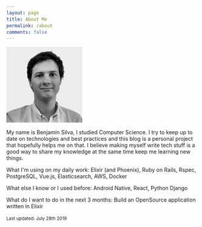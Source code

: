 ```yaml
---
layout: page
title: About Me
permalink: /about
comments: false
---
```


<div class="row">
  <div class="col-md-3 mb-20 text-center">
    <img class="rounded-circle img-fluid" src="assets/images/avatar_benjamin_silva.jpeg"/>
  </div>
  <div class="col-md-9">
    <p>My name is Benjamín Silva, I studied Computer Science. I try to keep up to date on technologies and best practices and this blog is a personal project that hopefully helps me on that. I believe making myself write tech stuff is a good way to share my knowledge at the same time keep me learning new things.</p>
    <p>What I'm using on my daily work: Elixir (and Phoenix), Ruby on Rails, Rspec, PostgreSQL, Vue.js, Elasticsearch, AWS, Docker</p>
    <p>What else I know or I used before: Android Native, React, Python Django</p>
    <p>What do I want to do in the next 3 months: Build an OpenSource application written in Elixir</p>
    <small class="float-right">Last updated: July 28th 2019</small>

  </div>
</div>
